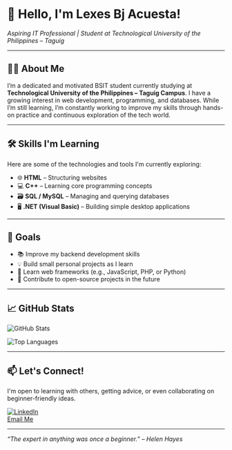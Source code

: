 # 👋 Hello, I'm Lexes Bj Acuesta!
_Aspiring IT Professional | Student at Technological University of the Philippines – Taguig_

---

## 🧑‍🎓 About Me
I’m a dedicated and motivated BSIT student currently studying at **Technological University of the Philippines – Taguig Campus**. I have a growing interest in web development, programming, and databases. While I’m still learning, I’m constantly working to improve my skills through hands-on practice and continuous exploration of the tech world.

---

## 🛠️ Skills I'm Learning
Here are some of the technologies and tools I'm currently exploring:

- 🌐 **HTML** – Structuring websites
- 💻 **C++** – Learning core programming concepts
- 🗃️ **SQL / MySQL** – Managing and querying databases
- 🖥️ **.NET (Visual Basic)** – Building simple desktop applications

---

## 🎯 Goals
- 📚 Improve my backend development skills
- 💡 Build small personal projects as I learn
- 🚀 Learn web frameworks (e.g., JavaScript, PHP, or Python)
- 🤝 Contribute to open-source projects in the future

---

## 📈 GitHub Stats

![GitHub Stats](https://github-readme-stats.vercel.app/api?username=Lexes14&show_icons=true&theme=radical)

![Top Languages](https://github-readme-stats.vercel.app/api/top-langs/?username=Lexes14&layout=compact&theme=radical)


---

## 📫 Let's Connect!
I'm open to learning with others, getting advice, or even collaborating on beginner-friendly ideas.

[![LinkedIn](https://img.shields.io/badge/LinkedIn-blue?logo=linkedin&logoColor=white)](#)  
[Email Me](mailto:lexesbjacuesta43@gmail.com)

---

_“The expert in anything was once a beginner.” – Helen Hayes_

